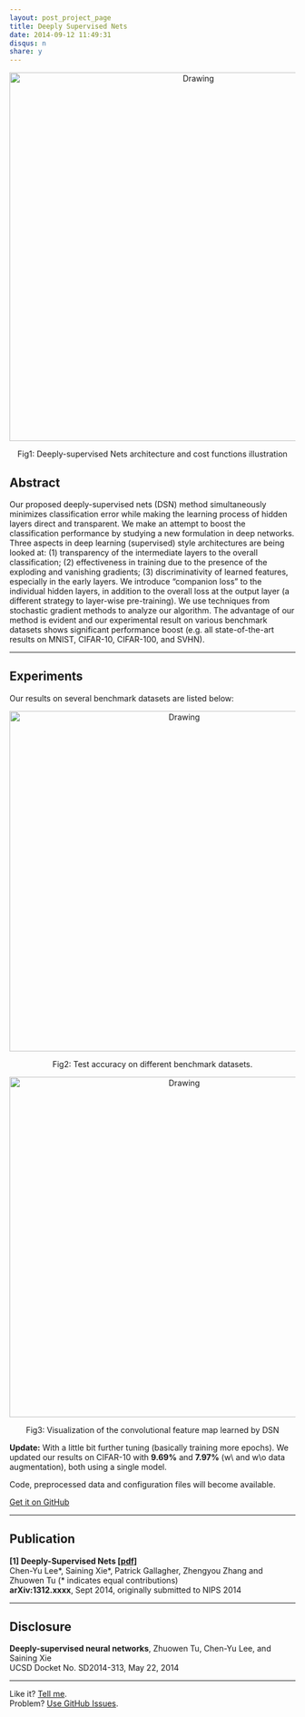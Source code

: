 ```yaml
---
layout: post_project_page
title: Deeply Supervised Nets
date: 2014-09-12 11:49:31
disqus: n
share: y
---
```


<p style="text-align:center"><img src="{{site.baseurl}}/images/dsn/architecture.png" alt="Drawing" align="center" style="width: 650px;"/></p>
<p style="text-align:center">Fig1: Deeply-supervised Nets architecture and cost functions illustration</p>

Abstract
-----
Our proposed deeply-supervised nets (DSN) method simultaneously minimizes classification error while making the learning process of hidden layers direct and transparent. We make an attempt to boost the classification performance by studying a new formulation in deep networks. Three aspects in deep learning (supervised) style architectures are being looked at: (1) transparency of the intermediate layers to the overall classification; (2) effectiveness in training due to the presence of the exploding and vanishing gradients; (3) discriminativity of learned features, especially in the early layers. We introduce “companion loss” to the individual hidden layers, in addition to the overall loss at the output layer (a different strategy to layer-wise pre-training). We use techniques from stochastic gradient methods to analyze our algorithm. The advantage of our method is evident and our experimental result on various benchmark datasets shows significant performance boost (e.g. all state-of-the-art results on MNIST, CIFAR-10, CIFAR-100, and SVHN).

---

Experiments
---
Our results on several benchmark datasets are listed below:

<p style="text-align:center"><img src="{{site.baseurl}}/images/dsn/results.png" alt="Drawing" aligh="center" style="width: 600px;"/></p>
<p style="text-align:center">Fig2: Test accuracy on different benchmark datasets. </p>

<p style="text-align:center"><img src="{{site.baseurl}}/images/dsn/visualization4.png" alt="Drawing" aligh="center" style="width: 600px;"/></p>
<p style="text-align:center">Fig3: Visualization of the convolutional feature map learned by DSN</p>

**Update:** With a little bit further tuning (basically training more epochs). We updated our results on CIFAR-10 with **9.69%** and **7.97%** (w\ and w\o data augmentation), both using a single model.

Code, preprocessed data and configuration files will become available.

<a href="https://github.com/s9xie/DSN" target="_blank" class="big-button gray">Get it on GitHub</a>

---

Publication
---
**[1] Deeply-Supervised Nets [\[pdf\]](/)** <br> Chen-Yu Lee\*, Saining Xie\*, Patrick Gallagher, Zhengyou Zhang and Zhuowen Tu (* indicates equal contributions)<br> **arXiv:1312.xxxx**, Sept 2014, originally submitted to NIPS 2014

---

Disclosure
---
**Deeply-supervised neural networks**, Zhuowen Tu, Chen-Yu Lee, and Saining Xie<br>UCSD Docket No. SD2014-313, May 22, 2014

---
<!--Special thanks to [Min Lin](http://github.com/mavenlin) and [Naiyan Wang](http://winsty.net) for encouraging discussions and help.-->

Like it? [Tell me](mailto:xiesaining@gmail.com).<br/>
Problem? [Use GitHub Issues](https://github.com/s9xie/DSN).
